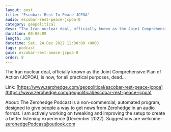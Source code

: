```yaml
---
layout: post
title: "Escobar: Rest In Peace JCPOA"
audio: escobar-rest-peace-jcpoa-0
category: geopolitical
desc: "The Iran nuclear deal, officially known as the Joint Comprehensive Plan of Action (JCPOA), is now, for all practical purposes, dead..."
duration: 00:06:09
length: 369
datetime: Sat, 24 Dec 2022 12:00:00 +0000
tags: podcast
guid: escobar-rest-peace-jcpoa-0
order: 0
---
```

The Iran nuclear deal, officially known as the Joint Comprehensive Plan of Action (JCPOA), is now, for all practical purposes, dead...

Link: [https://www.zerohedge.com/geopolitical/escobar-rest-peace-jcpoa](https://www.zerohedge.com/geopolitical/escobar-rest-peace-jcpoa)

About: The Zerohedge Podcast is a non-commercial, automated program, designed to give people a way to get news from Zerohedge in an audio format.  I am actively working on tweaking and improving the setup to create a better listening experience (December 2022).  Suggestions are welcome: [zerohedgePodcast@outlook.com](mailto:zerohedgePodcast@outlook.com)